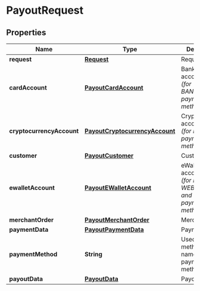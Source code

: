 
# PayoutRequest

## Properties
Name | Type | Description | Notes
------------ | ------------- | ------------- | -------------
**request** | [**Request**](Request.md) | Request | 
**cardAccount** | [**PayoutCardAccount**](PayoutCardAccount.md) | Bank card account data *(for BANKCARD payment method only)* |  [optional]
**cryptocurrencyAccount** | [**PayoutCryptocurrencyAccount**](PayoutCryptocurrencyAccount.md) | Cryptocurrency account data *(for BITCOIN payment method only)* |  [optional]
**customer** | [**PayoutCustomer**](PayoutCustomer.md) | Customer data |  [optional]
**ewalletAccount** | [**PayoutEWalletAccount**](PayoutEWalletAccount.md) | eWallet account data *(for NETELLER, WEBMONEY and QIWI payment methods only)* | 
**merchantOrder** | [**PayoutMerchantOrder**](PayoutMerchantOrder.md) | Merchant order | 
**paymentData** | [**PayoutPaymentData**](PayoutPaymentData.md) | Payment data |  [optional]
**paymentMethod** | **String** | Used payment method type name from payment methods list | 
**payoutData** | [**PayoutData**](PayoutData.md) | Payout data | 



